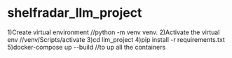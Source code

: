 # shelfradar_llm_project

1)Create virtual environment  //python -m venv venv.
2)Activate the virtual env  //venv/Scripts/activate
3)cd llm_project
4)pip install -r requirements.txt
5)docker-compose up --build //to up all the containers
